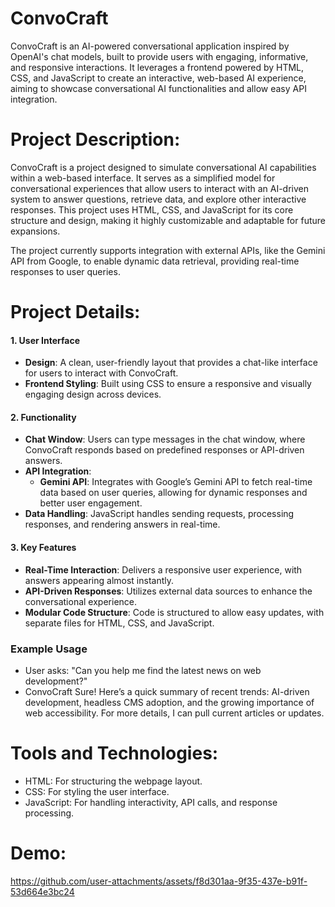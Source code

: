# ConvoCraft 
ConvoCraft is an AI-powered conversational application inspired by OpenAI's chat models, built to provide users with engaging, informative, and responsive interactions. It leverages a frontend powered by HTML, CSS, and JavaScript to create an interactive, web-based AI experience, aiming to showcase conversational AI functionalities and allow easy API integration.
    
# Project Description:
ConvoCraft is a project designed to simulate conversational AI capabilities within a web-based interface. It serves as a simplified model for conversational experiences that allow users to interact with an AI-driven system to answer questions, retrieve data, and explore other interactive responses. This project uses HTML, CSS, and JavaScript for its core structure and design, making it highly customizable and adaptable for future expansions.

The project currently supports integration with external APIs, like the Gemini API from Google, to enable dynamic data retrieval, providing real-time responses to user queries.

# Project Details: 
#### 1. **User Interface**
   - **Design**: A clean, user-friendly layout that provides a chat-like interface for users to interact with ConvoCraft.
   - **Frontend Styling**: Built using CSS to ensure a responsive and visually engaging design across devices.

#### 2. **Functionality**
   - **Chat Window**: Users can type messages in the chat window, where ConvoCraft responds based on predefined responses or API-driven answers.
   - **API Integration**: 
     - **Gemini API**: Integrates with Google’s Gemini API to fetch real-time data based on user queries, allowing for dynamic responses and better user engagement.
   - **Data Handling**: JavaScript handles sending requests, processing responses, and rendering answers in real-time.

#### 3. **Key Features**
   - **Real-Time Interaction**: Delivers a responsive user experience, with answers appearing almost instantly.
   - **API-Driven Responses**: Utilizes external data sources to enhance the conversational experience.
   - **Modular Code Structure**: Code is structured to allow easy updates, with separate files for HTML, CSS, and JavaScript.

### Example Usage
- User asks: "Can you help me find the latest news on web development?"
- ConvoCraft Sure! Here’s a quick summary of recent trends: AI-driven development, headless CMS adoption, and the growing importance of web accessibility. For more details, I can pull current articles or updates.
  
# Tools and Technologies:
- HTML: For structuring the webpage layout.
- CSS: For styling the user interface.
- JavaScript: For handling interactivity, API calls, and response processing.
# Demo:

https://github.com/user-attachments/assets/f8d301aa-9f35-437e-b91f-53d664e3bc24


